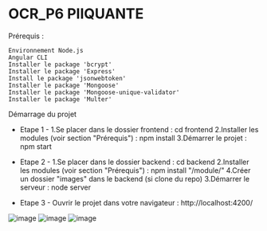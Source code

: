 # OCR_P6 PIIQUANTE
Prérequis :

    Environnement Node.js
    Angular CLI
    Installer le package 'bcrypt'
    Installer le package 'Express'
    Install le package 'jsonwebtoken'
    Installer le package 'Mongoose'
    Installer le package 'Mongoose-unique-validator'
    Installer le package 'Multer'
   
Démarrage du projet 

- Etape 1 -
1.Se placer dans le dossier frontend : cd frontend
2.Installer les modules (voir section "Prérequis") : npm install
3.Démarrer le projet : npm start

- Etape 2 - 
1.Se placer dans le dossier backend : cd backend
2.Installer les modules (voir section "Prérequis") : npm install "/module/"
4.Créer un dossier "images" dans le backend (si clone du repo)
3.Démarrer le serveur : node server

- Etape 3 - 
Ouvrir le projet dans votre navigateur : http://localhost:4200/


![image](https://user-images.githubusercontent.com/108926881/235457710-686ff588-2625-42e1-b868-aa17729d5192.png)
![image](https://user-images.githubusercontent.com/108926881/235453227-f95774cb-0264-4ebb-bdf8-875e0218ee2e.png)
![image](https://user-images.githubusercontent.com/108926881/235457826-f4772070-f809-4437-b5e0-2f275db23f23.png)


